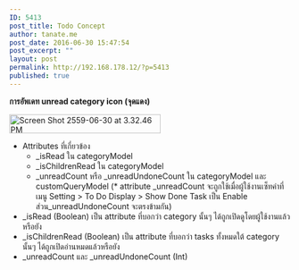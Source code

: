 ```yaml
---
ID: 5413
post_title: Todo Concept
author: tanate.me
post_date: 2016-06-30 15:47:54
post_excerpt: ""
layout: post
permalink: http://192.168.178.12/?p=5413
published: true
---
```

<strong>การอัพเดท unread category icon (จุดแดง)</strong>

<img class="alignnone size-full wp-image-5414" src="http://192.168.178.12/wp-content/uploads/2016/06/Screen-Shot-2559-06-30-at-3.32.46-PM.png" alt="Screen Shot 2559-06-30 at 3.32.46 PM" width="271" height="34" />
<ul>
	<li>Attributes ที่เกี่ยวข้อง
<ul>
	<li>_isRead ใน categoryModel</li>
	<li>_isChildrenRead ใน categoryModel</li>
	<li>_unreadCount หรือ _unreadUndoneCount ใน categoryModel และ customQueryModel (* attribute _unreadCount จะถูกใช้เมื่อผู้ใช้งานเซ็ทค่าที่เมนู Setting &gt; To Do Display &gt; Show Done Task เป็น Enable ส่วน_unreadUndoneCount จะตรงข้ามกัน)</li>
</ul>
</li>
	<li>_isRead (Boolean) เป็น attribute ที่บอกว่า category นั้นๆ ได้ถูกเปิดดูโดยผู้ใช้งานแล้วหรือยัง</li>
	<li>_isChildrenRead (Boolean) เป็น attribute ที่บอกว่า tasks ทั้งหมดใต้ category นั้นๆ ได้ถูกเปิดอ่านหมดแล้วหรือยัง</li>
	<li>_unreadCount และ _unreadUndoneCount (Int)</li>
</ul>